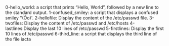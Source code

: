 0-hello_world: a script that prints “Hello, World”, followed by a new line to the standard output.
1-confused_smiley: a script that displays a confused smiley "(Ôo)'.
2-hellofile: Display the content of the /etc/passwd file.
3-twofiles: Display the content of /etc/passwd and /etc/hosts
4-lastlines:Display the last 10 lines of /etc/passwd
5-firstlines: Display the first 10 lines of /etc/passwd
6-third_line: a script that displays the third line of the file iacta